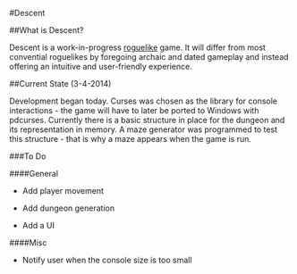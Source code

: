 #Descent

##What is Descent?

Descent is a work-in-progress [roguelike](http://en.wikipedia.org/wiki/Roguelike) game. It will differ from most convential roguelikes by foregoing archaic and dated gameplay and instead offering an intuitive and user-friendly experience.

##Current State (3-4-2014)

Development began today. Curses was chosen as the library for console interactions - the game will have to later be ported to Windows with pdcurses. Currently there is a basic structure in place for the dungeon and its representation in memory. A maze generator was programmed to test this structure - that is why a maze appears when the game is run.

###To Do

####General

- Add player movement

- Add dungeon generation

- Add a UI

####Misc

- Notify user when the console size is too small